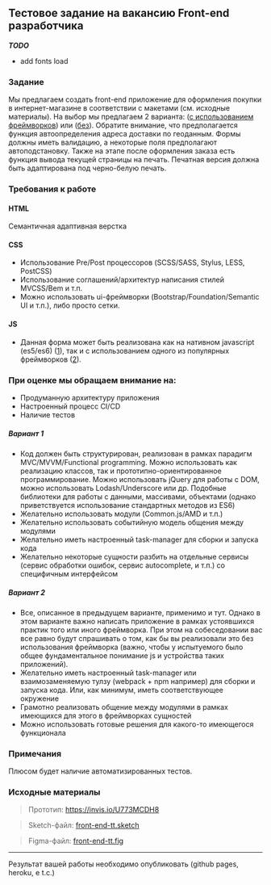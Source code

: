 ## Тестовое задание на вакансию Front-end разработчика

***TODO***

- add fonts load 

### Задание

Мы предлагаем создать front-end приложение для оформления покупки в интернет-магазине в соответствии с макетами (см. исходные материалы). На выбор мы предлагаем 2 варианта: ([с использованием фреймворков](#Вариант-2)) или ([без](#Вариант-1)). Обратите внимание, что предполагается функция автоопределения адреса доставки по геоданным. Формы должны иметь валидацию, а некоторые поля предполагают автоподстановку. Также на этапе после оформления заказа есть функция вывода текущей страницы на печать. Печатная версия должна быть адаптирована под черно-белую печать.

### Требования к работе


#### HTML
Семантичная адаптивная верстка

#### CSS
* Использование Pre/Post процессоров (SCSS/SASS, Stylus, LESS, PostCSS)
* Использование соглашений/архитектур написания стилей MVCSS/Bem и т.п.
* Можно использовать ui-фреймворки (Bootstrap/Foundation/Semantic UI и т.п.), либо просто сетки.

#### JS
* Данная форма может быть реализована как на нативном javascript (es5/es6) ([1](#Вариант-1)), так и с использованием одного из популярных фреймворков ([2](#Вариант-2)).

### При оценке мы обращаем внимание на:
* Продуманную архитектуру приложения
* Настроенный процесс CI/CD
* Наличие тестов


##### Вариант 1
- Код должен быть структурирован, реализован в рамках парадигм MVC/MVVM/Functional programming. Можно использовать как реализацию классов, так и прототипно-ориентированное программирование. Можно использовать jQuery для работы с DOM, можно использовать Lodash/Underscore или др. Подобные библиотеки для работы с данными, массивами, объектами (однако приветствуется использование стандартных методов из ES6)
- Желательно использовать модули (Common.js/AMD и т.п.)
- Желательно использовать событийную модель общения между модулями
- Желательно иметь настроенный task-manager для сборки и запуска кода
- Желательно некоторые сущности разбить на отдельные сервисы (сервис обработки ошибок, сервис autocomplete, и т.п.) со специфичным интерфейсом

##### Вариант 2
- Все, описанное в предыдущем варианте, применимо и тут. Однако в этом варианте важно написать приложение в рамках устоявшихся практик того или иного фреймворка. При этом на собеседовании вас все равно будут спрашивать о том, как бы вы реализовали это без использования фреймворка (важно, чтобы у испытуемого было общее фундаментальное понимание js и устройства таких приложений).
- Желательно иметь настроенный task-manager или взаимозаменяемую тулзу (webpack + npm например) для сборки и запуска кода. Или, как минимум, иметь соответствующее окружение
- Грамотно реализовать общение между модулями в рамках имеющихся для этого в фреймворках сущностей
- Можно использовать готовые решения для какого-то имеющегося функционала

### Примечания

Плюсом будет наличие автоматизированных тестов.

### Исходные материалы

> Прототип: https://invis.io/U773MCDH8

> Sketch-файл: [front-end-tt.sketch](front-end-tt.sketch)

> Figma-файл: [front-end-tt.fig](front-end-tt.fig)

***

Результат вашей работы необходимо опубликовать (github pages, heroku, e t.c.)
